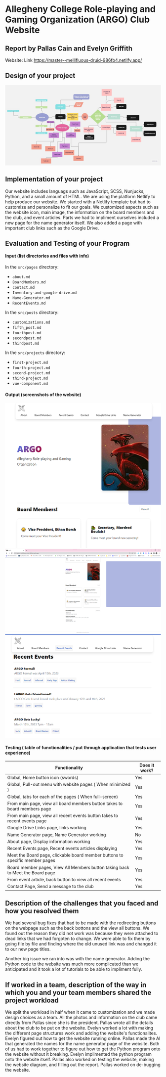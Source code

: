 # Allegheny College Role-playing and Gaming Organization (ARGO) Club Website

## Report by Pallas Cain and Evelyn Griffith

Website: Link https://master--mellifluous-druid-986fb4.netlify.app/

## Design of your project

![ARGO website flowchart](../images/ARGO_flowchart.jpg)

## Implementation of your project

Our website includes languags such as JavaScript, SCSS, Nunjucks, Python, and a small amount of HTML. We are using the platform Netlify to help produce our website. We started with a Netlify template but had to customize and personalize to fit our goals. We customized aspects such as the website icon, main image, the information on the board members and the club, and event articles. Parts we had to impliment ourselves included a new page for the name generator itself. We also added a page with important club links such as the Google Drive.

## Evaluation and Testing of your Program

#### Input (list directories and files with info)

In the `src/pages` directory:

- `about.md`
- `BoardMembers.md`
- `contact.md`
- `Inventory-and-google-drive.md`
- `Name-Generator.md`
- `RecentEvents.md`

In the `src/posts` directory:
- `customizations.md`
- `fifth_post.md`
- `fourthpost.md`
- `secondpost.md`
- `thirdpost.md`

In the `src/projects` directory:
- `first-project.md`
- `fourth-project.md`
- `second-project.md`
- `third-project.md`
- `vue-component.md`

#### Output (screenshots of the website)

![ARGO_main_page](../images/ARGO_mainpage.png)
![ARGO_zoom_out](../images/ARGO_zoom_out.png)
![ARGO_recent_events_page](../images/ARGO_recenteventspage.png)

#### Testing ( table of functionalities / put through application that tests user experience)

| Functionality                                                                  | Does it work? |
|--------------------------------------------------------------------------------|---------------|
| Global, Home button icon (swords)                                              | Yes           |
| Global, Pull-out menu with website pages ( When minimized )                    | Yes           |
| Global, tabs for each of the pages ( When full-screen)                         | Yes           |
| From main page, view all board members button takes to board members page      | Yes           |
| From main page, view all recent events button takes to recent events page      | Yes           |
| Google Drive Links page, links working                                         | Yes           |
| Name Generator page, Name Generator working                                    | No            |
| About page, Display information working                                        | Yes           |
| Recent Events page, Recent events articles displaying                          | Yes           |
| Meet the Board page, clickable board member buttons to specific member pages   | Yes           |
| Board member pages, View All Members button taking back to Meet the Board page | Yes           |
| From event article, back button to view all recent events                      | Yes           |
| Contact Page, Send a message to the club                                       | Yes           |

## Description of the challenges that you faced and how you resolved them

We had several bug fixes that had to be made with the redirecting buttons on the webpage such as the back bottons and the view all buttons. We found out the reason they did not work was because  they were attached to dead links that we had forgoten to change. We were able to fix them by going file by file and finding where the old unused link was and changed it to our new page titles.

Another big issue we ran into was with the name generator. Adding the Python code to the website was much more complicated than we anticipated and it took a lot of tutorials to be able to impliment fully.

## If worked in a team, description of the way in which you and your team members shared the project workload

We split the workload in half when it came to customization and we made design choices as a team. All the photos and information on the club came directly from Pallas since she is the president. Pallas wrote all the details about the club to be put on the website. Evelyn worked a lot with making the different page structures work and adding the website's functionalites. Evelyn figured out how to get the website running online. Pallas made the AI that generated the names for the name generator page of the website. Both of us had to work together to figure out how to get the Python program onto the website without it breaking. Evelyn implimented the python program onto the website itself. Pallas also worked on testing the website, making the website diagram, and filling out the report. Pallas worked on de-bugging the website.
